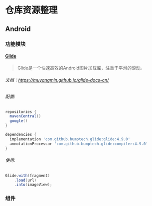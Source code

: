 # 仓库资源整理
## Android
### 功能模块
#### [Glide](https://github.com/bumptech/glide)
>  Glide是一个快速高效的Android图片加载库，注重于平滑的滚动。

###### 文档：<https://muyangmin.github.io/glide-docs-cn/>
###### 配置:
```gradle
repositories {
  mavenCentral()
  google()
}

dependencies {
  implementation 'com.github.bumptech.glide:glide:4.9.0'
  annotationProcessor 'com.github.bumptech.glide:compiler:4.9.0'
}
```
###### 使用:
```java
Glide.with(fragment)
    .load(url)
    .into(imageView);
```

### 组件
